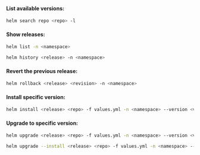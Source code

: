 #### List available versions:
```bash
helm search repo <repo> -l
```

#### Show releases:
```bash
helm list -n <namespace>
```
```bash
helm history <release> -n <namespace>
```

#### Revert the previous release:
```bash
helm rollback <release> <revision> -n <namespace>
```

#### Install specific version:
```bash
helm install <release> <repo> -f values.yml -n <namespace> --version <version>
```

#### Upgrade to specific version:
```bash
helm upgrade <release> <repo> -f values.yml -n <namespace> --version <version>
```
```bash
helm upgrade --install <release> <repo> -f values.yml -n <namespace> --version <version>
```
